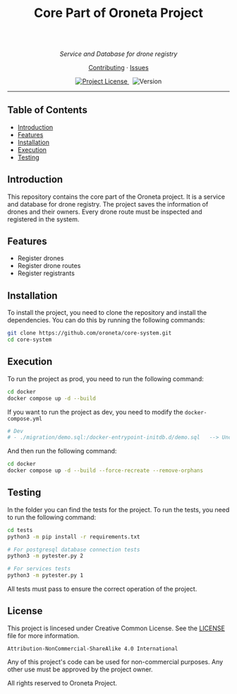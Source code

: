 <h1 align="center">Core Part of Oroneta Project</h1>
<br>
<br>

<p align="center">
  <i>Service and Database for drone registry</i>
</p>

<p align="center">
  <a href="./CONTRIBUTING.md">Contributing</a>
  ·
  <a href="https://github.com/oroneta/core-system">Issues</a>
</p>

<p align="center">
  <a href="https://opensource.org/license/mit">
    <img src="https://img.shields.io/badge/License-ANSCCL-blue.svg" alt="Project License" />
  </a>&nbsp;
  <a>
    <img src="https://img.shields.io/badge/version-S.A-brightgreen" alt="Version" />
  </a>
</p>

<hr>

## Table of Contents

- [Introduction](#introduction)
- [Features](#features)
- [Installation](#installation)
- [Execution](#execution)
- [Testing](#testing)

## Introduction

This repository contains the core part of the Oroneta project. It is a service and database for drone registry. The project saves the information of drones and their owners. Every drone route must be inspected and registered in the system.

## Features

- Register drones
- Register drone routes
- Register registrants

## Installation

To install the project, you need to clone the repository and install the dependencies. You can do this by running the following commands:

```bash
git clone https://github.com/oroneta/core-system.git
cd core-system
```

## Execution

To run the project as prod, you need to run the following command:

```bash
cd docker
docker compose up -d --build
```

If you want to run the project as dev, you need to modify the `docker-compose.yml`

```yml
# Dev
# - ./migration/demo.sql:/docker-entrypoint-initdb.d/demo.sql   --> Uncomment this line
```

And then run the following command:

```bash
cd docker
docker compose up -d --build --force-recreate --remove-orphans
```

## Testing

In the folder you can find the tests for the project. To run the tests, you need to run the following command:

```bash
cd tests
python3 -m pip install -r requirements.txt

# For postgresql database connection tests
python3 -m pytester.py 2

# For services tests
python3 -m pytester.py 1
```

All tests must pass to ensure the correct operation of the project.


## License

This project is lincesed under Creative Common License. See the [LICENSE](./LICENSE) file for more information.

```text
Attribution-NonCommercial-ShareAlike 4.0 International
```

Any of this project's code can be used for non-commercial purposes. Any other use must be approved by the project owner.

All rights reserved to Oroneta Project.
